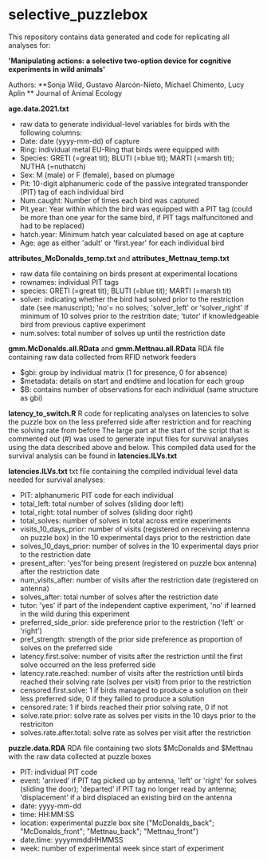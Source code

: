 # selective_puzzlebox

This repository contains data generated and code for replicating all analyses for:

**'Manipulating actions: a selective two-option device for cognitive experiments in wild animals'**

Authors: **Sonja Wild, Gustavo Alarcón-Nieto, Michael Chimento, Lucy Aplin
**
Journal of Animal Ecology

**age.data.2021.txt**
- raw data to generate individual-level variables for birds with the following columns:
- Date: date (yyyy-mm-dd) of capture 
- Ring: individual metal EU-Ring that birds were equipped with
- Species: GRETI (=great tit); BLUTI (=blue tit); MARTI (=marsh tit); NUTHA (=nuthatch)
- Sex: M (male) or F (female), based on plumage    
- Pit: 10-digit alphanumeric code of the passive integrated transponder (PIT) tag of each individual bird
- Num.caught: Number of times each bird was captured
- Pit.year: Year within which the bird was equipped with a PIT tag (could be more than one year for the same bird, if PIT tags malfuncitoned and had to be replaced)
- hatch.year: Minimum hatch year calculated based on age at capture
- Age: age as either 'adult' or 'first.year' for each individual bird

**attributes_McDonalds_temp.txt** and **attributes_Mettnau_temp.txt**
- raw data file containing on birds present at experimental locations
- rownames: individual PIT tags
- species: GRETI (=great tit); BLUTI (=blue tit); MARTI (=marsh tit)
- solver: indicating whether the bird had solved prior to the restriction date (see manuscript); 
'no'= no solves; 'solver_left' or 'solver_right' if minimum of 10 solves prior to the restrition date; 'tutor' if knowledgeable bird from previous captive experiment
- num.solves: total number of solves up until the restriction date

**gmm.McDonalds.all.RData** and **gmm.Mettnau.all.RData**
RDA file containing raw data collected from RFID network feeders
- $gbi: group by individual matrix (1 for presence, 0 for absence)
- $metadata: details on start and endtime and location for each group
- $B: contains number of observations for each individual (same structure as gbi)

**latency_to_switch.R**
R code for replicating analyses on latencies to solve the puzzle box on the less preferred side after restriction and for reaching the solving rate from before
The large part at the start of the script that is commented out (#) was used to generate input files for survival analyses using the data described above and below.
This compiled data used for the survival analysis can be found in **latencies.ILVs.txt**

**latencies.ILVs.txt**
txt file containing the compiled individual level data needed for survival analyses:
- PIT: alphanumeric PIT code for each individual
- total_left: total number of solves (sliding door left)
- total_right: total number of solves (sliding door right)
- total_solves: number of solves in total across entire experiments
- visits_10_days_prior: number of visits (registered on receiving antenna on puzzle box) in the 10 experimental days prior to the restriction date
- solves_10_days_prior: number of solves in the 10 experimental days prior to the restriction date
- present_after: 'yes'for being present (registered on puzzle box antenna) after the restriction date
- num_visits_after: number of visits after the restriction date (registered on antenna)
- solves_after: total number of solves after the restriction date
- tutor: 'yes' if part of the independent captive experiment, 'no' if learned in the wild during this experiment
- preferred_side_prior: side preference prior to the restriction ('left' or 'right')
- pref_strength: strength of the prior side preference as proportion of solves on the preferred side
- latency.first.solve: number of visits after the restriction until the first solve occurred on the less preferred side
- latency.rate.reached: number of visits after the restriction until birds reached their solving rate (solves per visit) from prior to the restriction
- censored.first.solve: 1 if birds managed to produce a solution on their less preferred side, 0 if they failed to produce a solution
- censored.rate: 1 if birds reached their prior solving rate, 0 if not
- solve.rate.prior: solve rate as solves per visits in the 10 days prior to the restriciton
- solves.rate.after.total: solve rate as solves per visit after the restriction

**puzzle.data.RDA**
RDA file containing two slots $McDonalds and $Mettnau with the raw data collected at puzzle boxes
- PIT: individual PIT code
- event: 'arrived' if PIT tag picked up by antenna, 'left' or 'right' for solves (sliding the door); 'departed' if PIT tag no longer read by antenna; 
'displacement' if a bird displaced an existing bird on the antenna
- date: yyyy-mm-dd
- time: HH:MM:SS
- location: experimental puzzle box site ("McDonalds_back"; "McDonalds_front"; "Mettnau_back"; "Mettnau_front")
- date.time: yyyymmddHHMMSS
- week: number of experimental week since start of experiment
